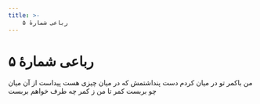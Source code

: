 ```yaml
---
title: >-
    رباعی شمارهٔ ۵
---
```

# رباعی شمارهٔ ۵

من باکمر تو در میان کردم دست
پنداشتمش که در میان چیزی هست
پیداست از آن میان چو بربست کمر
تا من ز کمر چه طرف خواهم بربست
